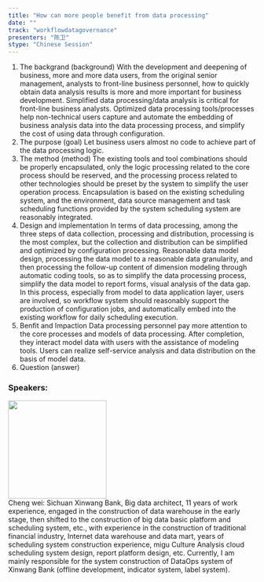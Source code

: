 ```yaml
---
title: "How can more people benefit from data processing"
date: "" 
track: "workflowdatagovernance"
presenters: "陈卫"
stype: "Chinese Session"
---
```

1. The backgrand (background)
With the development and deepening of business, more and more data users, from the original senior management, analysts to front-line business personnel, how to quickly obtain data analysis results is more and more important for business development. Simplified data processing/data analysis is critical for front-line business analysts. Optimized data processing tools/processes help non-technical users capture and automate the embedding of business analysis data into the data processing process, and simplify the cost of using data through configuration.
2. The purpose (goal)
Let business users almost no code to achieve part of the data processing logic.
3. The method (method)
The existing tools and tool combinations should be properly encapsulated, only the logic processing related to the core process should be reserved, and the processing process related to other technologies should be preset by the system to simplify the user operation process.
Encapsulation is based on the existing scheduling system, and the environment, data source management and task scheduling functions provided by the system scheduling system are reasonably integrated.
4. Design and implementation
In terms of data processing, among the three steps of data collection, processing and distribution, processing is the most complex, but the collection and distribution can be simplified and optimized by configuration processing. Reasonable data model design, processing the data model to a reasonable data granularity, and then processing the follow-up content of dimension modeling through automatic coding tools, so as to simplify the data processing process, simplify the data model to report forms, visual analysis of the data gap.
In this process, especially from model to data application layer, users are involved, so workflow system should reasonably support the production of configuration jobs, and automatically embed into the existing workflow for daily scheduling execution.
5. Benfit and Impaction
Data processing personnel pay more attention to the core processes and models of data processing. After completion, they interact model data with users with the assistance of modeling tools. Users can realize self-service analysis and data distribution on the basis of model data.
6. Question (answer)
 ### Speakers: 
 <img src="images/speaker/1114.png" width="200" /><br>Cheng wei: Sichuan Xinwang Bank, Big data architect, 11 years of work experience, engaged in the construction of data warehouse in the early stage, then shifted to the construction of big data basic platform and scheduling system, etc., with experience in the construction of traditional financial industry, Internet data warehouse and data mart, years of scheduling system construction experience, migu Culture Analysis cloud scheduling system design, report platform design, etc. Currently, I am mainly responsible for the system construction of DataOps system of Xinwang Bank (offline development, indicator system, label system).
 